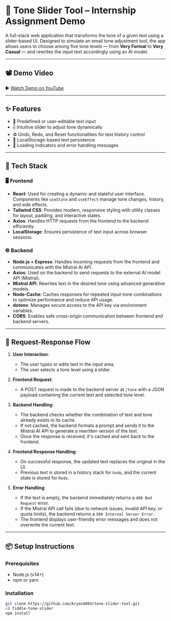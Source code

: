 # 🎯 Tone Slider Tool – Internship Assignment Demo

A full-stack web application that transforms the tone of a given text using a slider-based UI. Designed to simulate an email tone adjustment tool, the app allows users to choose among five tone levels — from **Very Formal** to **Very Casual** — and rewrites the input text accordingly using an AI model.

---
## 📽 Demo Video

▶️ [Watch Demo on YouTube](https://youtu.be/r9NkHiWPHjs)

---

## ✨ Features

- 📝 Predefined or user-editable text input
- 🎚️ Intuitive slider to adjust tone dynamically
- ♻️ Undo, Redo, and Reset functionalities for text history control
- 💾 LocalStorage-based text persistence
- 🔄 Loading indicators and error handling messages

---

## 🧰 Tech Stack

### 🖥️ Frontend

- **React**: Used for creating a dynamic and stateful user interface. Components like `useState` and `useEffect` manage tone changes, history, and side effects.
- **Tailwind CSS**: Provides modern, responsive styling with utility classes for layout, padding, and interactive states.
- **Axios**: Handles HTTP requests from the frontend to the backend efficiently.
- **LocalStorage**: Ensures persistence of text input across browser sessions.

### 🌐 Backend

- **Node.js + Express**: Handles incoming requests from the frontend and communicates with the Mistral AI API.
- **Axios**: Used on the backend to send requests to the external AI model API (Mistral).
- **Mistral API**: Rewrites text in the desired tone using advanced generative models.
- **Node-Cache**: Caches responses for repeated input-tone combinations to optimize performance and reduce API usage.
- **dotenv**: Manages secure access to the API key via environment variables.
- **CORS**: Enables safe cross-origin communication between frontend and backend servers.

---

## 🔁 Request-Response Flow

1. **User Interaction**:
   - The user types or edits text in the input area.
   - The user selects a tone level using a slider.

2. **Frontend Request**:
   - A POST request is made to the backend server at `/tone` with a JSON payload containing the current text and selected tone level.

3. **Backend Handling**:
   - The backend checks whether the combination of text and tone already exists in its cache.
   - If not cached, the backend formats a prompt and sends it to the Mistral AI API to generate a rewritten version of the text.
   - Once the response is received, it's cached and sent back to the frontend.

4. **Frontend Response Handling**:
   - On successful response, the updated text replaces the original in the UI.
   - Previous text is stored in a history stack for `Undo`, and the current state is stored for `Redo`.

5. **Error Handling**:
   - If the text is empty, the backend immediately returns a `400 Bad Request` error.
   - If the Mistral API call fails (due to network issues, invalid API key, or quota limits), the backend returns a `500 Internal Server Error`.
   - The frontend displays user-friendly error messages and does not overwrite the current text.

---

## 📦 Setup Instructions

### Prerequisites

- Node.js (v14+)
- npm or yarn

### Installation

```bash
git clone https://github.com/Aryan4884/tone-slider-tool.git
cd fiddle-tone-slider
npm install
